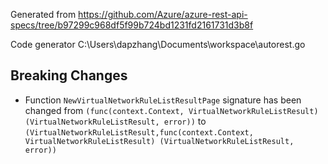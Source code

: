 
Generated from https://github.com/Azure/azure-rest-api-specs/tree/b97299c968df5f99b724bd1231fd2161731d3b8f

Code generator C:\Users\dapzhang\Documents\workspace\autorest.go

## Breaking Changes

- Function `NewVirtualNetworkRuleListResultPage` signature has been changed from `(func(context.Context, VirtualNetworkRuleListResult) (VirtualNetworkRuleListResult, error))` to `(VirtualNetworkRuleListResult,func(context.Context, VirtualNetworkRuleListResult) (VirtualNetworkRuleListResult, error))`

